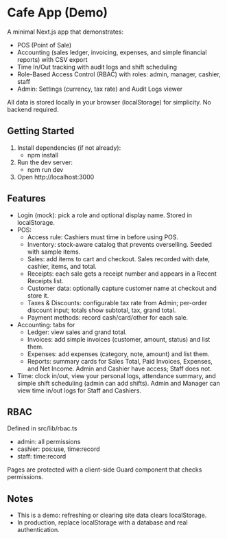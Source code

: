 # Cafe App (Demo)

A minimal Next.js app that demonstrates:
- POS (Point of Sale)
- Accounting (sales ledger, invoicing, expenses, and simple financial reports) with CSV export
- Time In/Out tracking with audit logs and shift scheduling
- Role-Based Access Control (RBAC) with roles: admin, manager, cashier, staff
- Admin: Settings (currency, tax rate) and Audit Logs viewer

All data is stored locally in your browser (localStorage) for simplicity. No backend required.

## Getting Started

1. Install dependencies (if not already):
   - npm install
2. Run the dev server:
   - npm run dev
3. Open http://localhost:3000

## Features

- Login (mock): pick a role and optional display name. Stored in localStorage.
- POS:
  - Access rule: Cashiers must time in before using POS.
  - Inventory: stock-aware catalog that prevents overselling. Seeded with sample items.
  - Sales: add items to cart and checkout. Sales recorded with date, cashier, items, and total.
  - Receipts: each sale gets a receipt number and appears in a Recent Receipts list.
  - Customer data: optionally capture customer name at checkout and store it.
  - Taxes & Discounts: configurable tax rate from Admin; per-order discount input; totals show subtotal, tax, grand total.
  - Payment methods: record cash/card/other for each sale.
- Accounting: tabs for
  - Ledger: view sales and grand total.
  - Invoices: add simple invoices (customer, amount, status) and list them.
  - Expenses: add expenses (category, note, amount) and list them.
  - Reports: summary cards for Sales Total, Paid Invoices, Expenses, and Net Income.
  Admin and Cashier have access; Staff does not.
- Time: clock in/out, view your personal logs, attendance summary, and simple shift scheduling (admin can add shifts). Admin and Manager can view time in/out logs for Staff and Cashiers.

## RBAC

Defined in src/lib/rbac.ts
- admin: all permissions
- cashier: pos:use, time:record
- staff: time:record

Pages are protected with a client-side Guard component that checks permissions.

## Notes

- This is a demo: refreshing or clearing site data clears localStorage.
- In production, replace localStorage with a database and real authentication.
